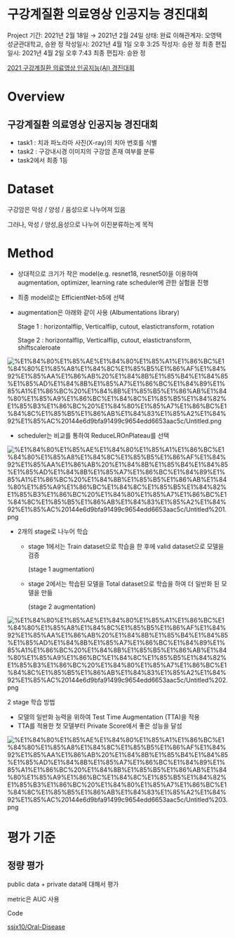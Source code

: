 # 구강계질환 의료영상 인공지능 경진대회

Project 기간: 2021년 2월 18일 → 2021년 2월 24일
상태: 완료
이해관계자: 오영택 성균관대학교, 승완 정
작성일시: 2021년 4월 1일 오후 3:25
작성자: 승완 정
최종 편집일시: 2021년 4월 2일 오후 7:43
최종 편집자: 승완 정

[2021 구강계질환 의료영상 인공지능(AI) 경진대회](http://aifactory.space/task/detail.do?taskId=T001727)

# Overview

## 구강계질환 의료영상 인공지능 경진대회

- task1 : 치과 파노라마 사진(X-ray)의 치아 번호를 식별
- task2 : 구강내시경 이미지의 구강암 존재 여부를 분류
- task2에서 최종 1등

# Dataset

구강암은 악성 / 양성 / 음성으로 나누어져 있음

그러나, 악성 / 양성,음성으로 나누어 이진분류하는게 목적

# Method

- 상대적으로 크기가 작은 model(e.g. resnet18, resnet50)을 이용하여 augmentation, optimizer, learning rate scheduler에 관한 실험을 진행
- 최종 model로는 EfficientNet-b5에 선택
- augmentation은 아래와 같이 사용 (Albumentations library)

    Stage 1 : horizontalflip, Verticalflip, cutout, elastictransform, rotation

    Stage 2 : horizontalflip, Verticalflip, cutout, elastictransform, shiftscaleroate

![%E1%84%80%E1%85%AE%E1%84%80%E1%85%A1%E1%86%BC%E1%84%80%E1%85%A8%E1%84%8C%E1%85%B5%E1%86%AF%E1%84%92%E1%85%AA%E1%86%AB%20%E1%84%8B%E1%85%B4%E1%84%85%E1%85%AD%E1%84%8B%E1%85%A7%E1%86%BC%E1%84%89%E1%85%A1%E1%86%BC%20%E1%84%8B%E1%85%B5%E1%86%AB%E1%84%80%E1%85%A9%E1%86%BC%E1%84%8C%E1%85%B5%E1%84%82%E1%85%B3%E1%86%BC%20%E1%84%80%E1%85%A7%E1%86%BC%E1%84%8C%E1%85%B5%E1%86%AB%E1%84%83%E1%85%A2%E1%84%92%E1%85%AC%20144e6d9bfa91499c9654edd6653aac5c/Untitled.png](%E1%84%80%E1%85%AE%E1%84%80%E1%85%A1%E1%86%BC%E1%84%80%E1%85%A8%E1%84%8C%E1%85%B5%E1%86%AF%E1%84%92%E1%85%AA%E1%86%AB%20%E1%84%8B%E1%85%B4%E1%84%85%E1%85%AD%E1%84%8B%E1%85%A7%E1%86%BC%E1%84%89%E1%85%A1%E1%86%BC%20%E1%84%8B%E1%85%B5%E1%86%AB%E1%84%80%E1%85%A9%E1%86%BC%E1%84%8C%E1%85%B5%E1%84%82%E1%85%B3%E1%86%BC%20%E1%84%80%E1%85%A7%E1%86%BC%E1%84%8C%E1%85%B5%E1%86%AB%E1%84%83%E1%85%A2%E1%84%92%E1%85%AC%20144e6d9bfa91499c9654edd6653aac5c/Untitled.png)

- scheduler는 비교를 통하여 ReduceLROnPlateau를 선택

![%E1%84%80%E1%85%AE%E1%84%80%E1%85%A1%E1%86%BC%E1%84%80%E1%85%A8%E1%84%8C%E1%85%B5%E1%86%AF%E1%84%92%E1%85%AA%E1%86%AB%20%E1%84%8B%E1%85%B4%E1%84%85%E1%85%AD%E1%84%8B%E1%85%A7%E1%86%BC%E1%84%89%E1%85%A1%E1%86%BC%20%E1%84%8B%E1%85%B5%E1%86%AB%E1%84%80%E1%85%A9%E1%86%BC%E1%84%8C%E1%85%B5%E1%84%82%E1%85%B3%E1%86%BC%20%E1%84%80%E1%85%A7%E1%86%BC%E1%84%8C%E1%85%B5%E1%86%AB%E1%84%83%E1%85%A2%E1%84%92%E1%85%AC%20144e6d9bfa91499c9654edd6653aac5c/Untitled%201.png](%E1%84%80%E1%85%AE%E1%84%80%E1%85%A1%E1%86%BC%E1%84%80%E1%85%A8%E1%84%8C%E1%85%B5%E1%86%AF%E1%84%92%E1%85%AA%E1%86%AB%20%E1%84%8B%E1%85%B4%E1%84%85%E1%85%AD%E1%84%8B%E1%85%A7%E1%86%BC%E1%84%89%E1%85%A1%E1%86%BC%20%E1%84%8B%E1%85%B5%E1%86%AB%E1%84%80%E1%85%A9%E1%86%BC%E1%84%8C%E1%85%B5%E1%84%82%E1%85%B3%E1%86%BC%20%E1%84%80%E1%85%A7%E1%86%BC%E1%84%8C%E1%85%B5%E1%86%AB%E1%84%83%E1%85%A2%E1%84%92%E1%85%AC%20144e6d9bfa91499c9654edd6653aac5c/Untitled%201.png)

- 2개의 stage로 나누어 학습
    - stage 1에서는 Train dataset으로 학습을 한 후에 valid dataset으로 모델을 검증

        (stage 1 augmentation)

    - stage 2에서는 학습된 모델을 Total dataset으로 학습을 하여 더 일반화 된 모델을 만듦

        (stage 2 augmentation)

![%E1%84%80%E1%85%AE%E1%84%80%E1%85%A1%E1%86%BC%E1%84%80%E1%85%A8%E1%84%8C%E1%85%B5%E1%86%AF%E1%84%92%E1%85%AA%E1%86%AB%20%E1%84%8B%E1%85%B4%E1%84%85%E1%85%AD%E1%84%8B%E1%85%A7%E1%86%BC%E1%84%89%E1%85%A1%E1%86%BC%20%E1%84%8B%E1%85%B5%E1%86%AB%E1%84%80%E1%85%A9%E1%86%BC%E1%84%8C%E1%85%B5%E1%84%82%E1%85%B3%E1%86%BC%20%E1%84%80%E1%85%A7%E1%86%BC%E1%84%8C%E1%85%B5%E1%86%AB%E1%84%83%E1%85%A2%E1%84%92%E1%85%AC%20144e6d9bfa91499c9654edd6653aac5c/Untitled%202.png](%E1%84%80%E1%85%AE%E1%84%80%E1%85%A1%E1%86%BC%E1%84%80%E1%85%A8%E1%84%8C%E1%85%B5%E1%86%AF%E1%84%92%E1%85%AA%E1%86%AB%20%E1%84%8B%E1%85%B4%E1%84%85%E1%85%AD%E1%84%8B%E1%85%A7%E1%86%BC%E1%84%89%E1%85%A1%E1%86%BC%20%E1%84%8B%E1%85%B5%E1%86%AB%E1%84%80%E1%85%A9%E1%86%BC%E1%84%8C%E1%85%B5%E1%84%82%E1%85%B3%E1%86%BC%20%E1%84%80%E1%85%A7%E1%86%BC%E1%84%8C%E1%85%B5%E1%86%AB%E1%84%83%E1%85%A2%E1%84%92%E1%85%AC%20144e6d9bfa91499c9654edd6653aac5c/Untitled%202.png)

2 stage 학습 방법

- 모델의 일반화 능력을 위하여 Test Time Augmentation (TTA)을 적용
- TTA를 적용한 첫 모델부터 Private Score에서 좋은 성능을 달성

![%E1%84%80%E1%85%AE%E1%84%80%E1%85%A1%E1%86%BC%E1%84%80%E1%85%A8%E1%84%8C%E1%85%B5%E1%86%AF%E1%84%92%E1%85%AA%E1%86%AB%20%E1%84%8B%E1%85%B4%E1%84%85%E1%85%AD%E1%84%8B%E1%85%A7%E1%86%BC%E1%84%89%E1%85%A1%E1%86%BC%20%E1%84%8B%E1%85%B5%E1%86%AB%E1%84%80%E1%85%A9%E1%86%BC%E1%84%8C%E1%85%B5%E1%84%82%E1%85%B3%E1%86%BC%20%E1%84%80%E1%85%A7%E1%86%BC%E1%84%8C%E1%85%B5%E1%86%AB%E1%84%83%E1%85%A2%E1%84%92%E1%85%AC%20144e6d9bfa91499c9654edd6653aac5c/Untitled%203.png](%E1%84%80%E1%85%AE%E1%84%80%E1%85%A1%E1%86%BC%E1%84%80%E1%85%A8%E1%84%8C%E1%85%B5%E1%86%AF%E1%84%92%E1%85%AA%E1%86%AB%20%E1%84%8B%E1%85%B4%E1%84%85%E1%85%AD%E1%84%8B%E1%85%A7%E1%86%BC%E1%84%89%E1%85%A1%E1%86%BC%20%E1%84%8B%E1%85%B5%E1%86%AB%E1%84%80%E1%85%A9%E1%86%BC%E1%84%8C%E1%85%B5%E1%84%82%E1%85%B3%E1%86%BC%20%E1%84%80%E1%85%A7%E1%86%BC%E1%84%8C%E1%85%B5%E1%86%AB%E1%84%83%E1%85%A2%E1%84%92%E1%85%AC%20144e6d9bfa91499c9654edd6653aac5c/Untitled%203.png)

# 평가 기준

## 정량 평가

public data + private data에 대해서 평가

metric은 AUC 사용

Code

[ssjx10/Oral-Disease](https://github.com/ssjx10/Oral-Disease)